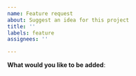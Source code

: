 ```yaml
---
name: Feature request
about: Suggest an idea for this project
title: ''
labels: feature
assignees: ''

---
```


**What would you like to be added**:
